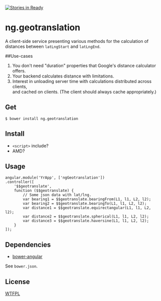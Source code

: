 [![Stories in Ready](https://badge.waffle.io/nerdfiles/ng.geotranslation.png?label=ready&title=Ready)](https://waffle.io/nerdfiles/ng.geotranslation)
# ng.geotranslation

A client-side service presenting various methods for the calculation of 
distances between ``latLngStart`` and ``latLngEnd``.

##Use-cases

1. You don't need "duration" properties that Google's distance calculator offers.
2. Your backend calculates distance with limitations.
3. Interest in unloading server time with calculations distributed across clients,  
   and cached on clients. (The client should always cache appropriately.)

## Get

    $ bower install ng.geotranslation

## Install

- ``<script>`` include?
- AMD?

## Usage

    angular.module('YrApp', ['ngGeotranslation'])
    .controller([
        '$$geotranslate',
        function ($$geotranslate) {
            // Some json data with lat/lng.
            var bearing1 = $$geotranslate.bearingFrom(L1, l1, L2, l2);
            var bearing2 = $$geotranslate.bearingTo(L1, l1, L2, l2);
            var distance1 = $$geotranslate.equirectangular(L1, l1, L2, l2);
            var distance2 = $$geotranslate.spherical(L1, l1, L2, l2);
            var distance3 = $$geotranslate.haversine(L1, l1, L2, l2);
        }
    ]);

## Dependencies

- [bower-angular](https://github.com/angular/bower-angular)

See ``bower.json``.

## License

[WTFPL](http://www.wtfpl.net/txt/copying/)
